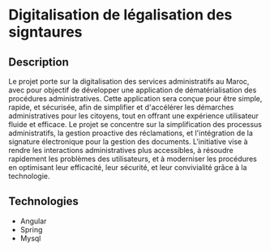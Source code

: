 <h1>Digitalisation de légalisation des signtaures </h1>
<h2>Description</h2>
Le projet porte sur la digitalisation des services administratifs au Maroc, avec pour objectif de développer une application de dématérialisation des procédures administratives. Cette application sera conçue pour être simple, rapide, et sécurisée, afin de simplifier et d'accélérer les démarches administratives pour les citoyens, tout en offrant une expérience utilisateur fluide et efficace. Le projet se concentre sur la simplification des processus administratifs, la gestion proactive des réclamations, et l'intégration de la signature électronique pour la gestion des documents. L'initiative vise à rendre les interactions administratives plus accessibles, à résoudre rapidement les problèmes des utilisateurs, et à moderniser les procédures en optimisant leur efficacité, leur sécurité, et leur convivialité grâce à la technologie.
<h2>Technologies</h2>
<ul>
  <li>Angular</li>
  <li>Spring</li>
  <li>Mysql</li>
</ul>
